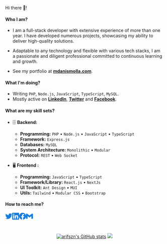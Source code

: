 Hi there 👋!

#### Who I am?

- I am a full-stack developer with extensive experience of more than one year. I have developed numerous projects, showcasing my ability to deliver high-quality solutions.
- Adaptable to any technology and flexible with various tech stacks, I am a passionate and diligent professional committed to continuous learning and growth.

- See my portfolio at **[mdanismolla.com](https://sina-porfolio.web.app/)**.

#### What I'm doing?

- Writing `PHP`, `Node.js`, `JavaScript`, `TypeScript`, `MySQL`.
- Mostly active on **[LinkedIn](https://linkedin.com/in/md-anis-molla)**, **[Twitter](https://x.com/MDAnisMolla3)** and **[Facebook](https://www.facebook.com/sina537/)**.


#### What are my skill sets?

- 🗄️ **Backend:**

  - **Programming:** `PHP` • `Node.js` • `JavaScript` • `TypeScript`
  - **Framework:** `Express.js`
  - **Databases:** `MySQL`
  - **System Architecture:** `Monolithic` • `Modular`
  - **Protocol:** `REST` • `Web Socket`

- 🖥 **Frontend :**

  - **Programming:** `JavaScript` • `TypeScript`
  - **Framework/Library:** `React.js` • `NextJs`
  - **UI Toolkit:** `Ant Design` • `MUI`
  - **Utils:** `Tailwind` • `Modular CSS` • `Bootstrap`

#### How to reach me?

<a href="https://twitter.com/MDAnisMolla3">
  <img align="left" alt="Twitter" width="22px" src="./assets/twitter.svg" />
</a>
<a href="https://www.linkedin.com/in/md-anis-molla">
  <img align="left" alt="LinkedIn" width="22px" src="./assets/linkedin.svg" />
</a>
<a href="https://www.facebook.com/sina537">
  <img align="left" alt="Facebook" width="22px" src="./assets/facebook.svg" />
</a>
<!-- <a href="https://dev.to/arifszn">
  <img align="left" alt="Dev" width="22px" src="./assets/dev.svg" />
</a> -->
<!-- <a href="https://medium.com/@arifszn">
  <img align="left" alt="Medium" width="22px" src="./assets/medium.svg" />
</a> -->
<a href="mailto:md.anis.molla009@gmail.com">
  <img align="left" alt="Mail" width="22px" src="./assets/gmail.svg" />
</a>

<br/>
<br/>
<br/>

<p align="center">
<a href="http://www.github.com/anis009"><img src="https://github-readme-stats.vercel.app/api?username=anis009&show_icons=true&hide=&count_private=true&title_color=3382ed&text_color=ffffff&icon_color=3382ed&bg_color=1c1917&hide_border=true&show_icons=true" alt="arifszn's GitHub stats" /></a>
<a href="http://www.github.com/anis009"><img src="https://github-readme-streak-stats.herokuapp.com/?user=anis009&stroke=ffffff&background=1c1917&ring=0891b2&fire=0891b2&currStreakNum=ffffff&currStreakLabel=0891b2&sideNums=ffffff&sideLabels=ffffff&dates=ffffff&hide_border=true" /></a>
 </p>

